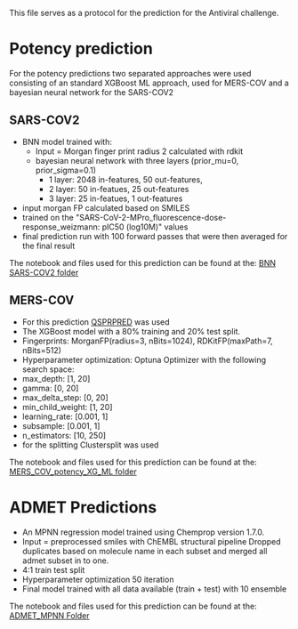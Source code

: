 This file serves as a protocol for the prediction for the Antiviral challenge.

# Potency prediction

For the potency predictions two separated approaches were used consisting of an standard XGBoost ML approach, used for MERS-COV and
a bayesian neural network for the SARS-COV2

## SARS-COV2

- BNN model trained with:
  - Input = Morgan finger print radius 2 calculated with rdkit
  - bayesian neural network with three layers (prior_mu=0, prior_sigma=0.1)
    - 1 layer: 2048 in-features, 50 out-features, 
    - 2 layer: 50 in-featues, 25 out-features
    - 3 layer: 25 in-featues, 1 out-features
- input morgan FP calculated based on SMILES
- trained on the "SARS-CoV-2-MPro_fluorescence-dose-response_weizmann: pIC50 (log10M)" values
- final prediction run with 100 forward passes that were then averaged for the final result

The notebook and files used for this prediction can be found at the:
[BNN SARS-COV2 folder](https://github.com/talagayev/polaris_antiviral_challenge/tree/main/SARS_COV2_potency_BNN)

## MERS-COV

- For this prediction [QSPRPRED](https://github.com/CDDLeiden/QSPRpred) was used
- The XGBoost model with a 80% training and 20% test split.
- Fingerprints: MorganFP(radius=3, nBits=1024), RDKitFP(maxPath=7, nBits=512)
- Hyperparameter optimization: Optuna Optimizer with the following search space:
- max_depth: [1, 20] 
- gamma: [0, 20]
- max_delta_step: [0, 20]
- min_child_weight: [1, 20]
- learning_rate: [0.001, 1]
- subsample: [0.001, 1]
- n_estimators: [10, 250]
- for the splitting Clustersplit was used

The notebook and files used for this prediction can be found at the:
[MERS_COV_potency_XG_ML folder](https://github.com/talagayev/polaris_antiviral_challenge/tree/main/MERS_COV_potency_XG_ML)

# ADMET Predictions

- An MPNN regression model trained using Chemprop version 1.7.0.
- Input = preprocessed smiles with ChEMBL structural pipeline Dropped duplicates based on molecule name in each subset and merged all admet subset in to one.
- 4:1 train test split
- Hyperparameter optimization 50 iteration
- Final model trained with all data available (train + test) with 10 ensemble

The notebook and files used for this prediction can be found at the:
[ADMET_MPNN Folder](https://github.com/talagayev/polaris_antiviral_challenge/tree/main/ADMET_MPNN)
